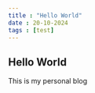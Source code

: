 ```yaml
---
title : "Hello World"
date : 20-10-2024
tags : [test]
---
```


## Hello World

This is my personal blog

